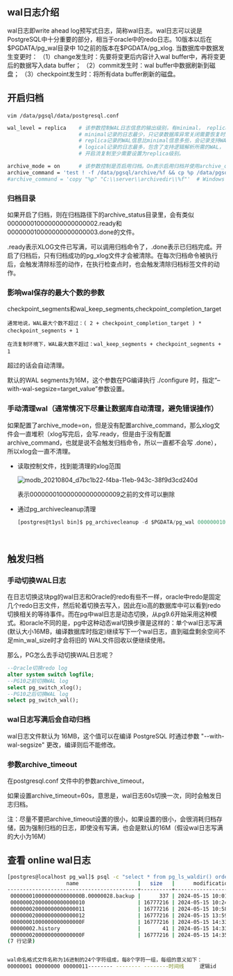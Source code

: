 

## wal日志介绍

wal日志即write ahead log预写式日志，简称wal日志。wal日志可以说是PostgreSQL中十分重要的部分，相当于oracle中的redo日志。10版本以后在\$PGDATA/pg\_wal目录中 10之前的版本在\$PGDATA/pg\_xlog.
当数据库中数据发生变更时：
（1）change发生时：先要将变更后内容计入wal buffer中，再将变更后的数据写入data buffer；
（2）commit发生时：wal buffer中数据刷新到磁盘；
（3）checkpoint发生时：将所有data buffer刷新的磁盘。

## 开启归档

​`vim /data/pgsql/data/postgresql.conf`​

```bash
wal_level = replica    # 该参数控制WAL日志信息的输出级别，有minimal， replica， logical三种模式，修改该参数需要重启。
                       # minimal记录的日志最少，只记录数据库异常关闭需要恢复时的WAL信息。
                       # replica记录的WAL信息比minimal信息多些，会记录支持WAL归档、复制和备库中启用只读查询等操作所需的WAL信息。
                       # logical记录的日志最多，包含了支持逻辑解析所需的WAL，
                       # 开启流复制至少需要设置为replica级别。

archive_mode = on      # 该参数控制是否启用归档。On表示启用归档并使用archive_command参数的配置命令将WAL日志归档，修改该参数需要重启数据库。
archive_command = 'test ! -f /data/pgsql/archive/%f && cp %p /data/pgsql/archive/%f'  # Unix 归档日志保存路径
#archive_command = 'copy "%p" "C:\\server\\archivedir\\%f"'  # Windows
```

### **归档目录**

如果开启了归档，则在归档路径下的archive_status目录里，会有类似000000010000000000000002.ready和000000010000000000000003.done的文件。

.ready表示XLOG文件已写满，可以调用归档命令了，.done表示已归档完成。开启了归档后，只有归档成功的pg_xlog文件才会被清除。在每次归档命令被执行后，会触发清除标签的动作，在执行检查点时，也会触发清除归档标签文件的动作。

### **影响wal保存的最大个数的参数**

checkpoint_segments和wal_keep_segments,checkpoint_completion_target

​`通常地说，WAL最大个数不超过：( 2 + checkpoint_completion_target ) * checkpoint_segments + 1`​

​`在流复制环境下，WAL最大数不超过：wal_keep_segments + checkpoint_segments + 1`​

超过的话会自动清理。

默认的WAL segments为16M，这个参数在PG编译执行 ./configure 时，指定“–with-wal-segsize=target_value”参数设置。

### **手动清理wal（通常情况下尽量让数据库自动清理，避免错误操作）**

如果配置了archive_mode=on，但是没有配置archive_command，那么xlog文件会一直堆积（xlog写完后，会写.ready，但是由于没有配置archive_command，也就是说不会触发归档命令，所以一直都不会写  .done），所以xlog会一直不清理。

- 读取控制文件，找到能清理的xlog范围

  ![modb_20210804_d7bc1b22-f4ba-11eb-943c-38f9d3cd240d](modb_20210804_d7bc1b22-f4ba-11eb-943c-38f9d3cd240d-20240515161711-ag9yf1u.png)

  表示000000010000000000000009之前的文件可以删除
- 通过pg_archivecleanup清理

  ```sql
  [postgres@t1ysl bin]$ pg_archivecleanup -d $PGDATA/pg_wal 000000010000000000000009
  ```

‍

## 触发归档

### 手动切换WAL日志

在日志切换这块pg的wal日志和Oracle的redo有些不一样，oracle中redo是固定几个redo日志文件，然后轮着切换去写入，因此在io高的数据库中可以看到redo切换相关的等待事件。而在pg中wal日志是动态切换，从pg9.6开始采用这种模式。和oracle不同的是，pg中这种动态wal切换步骤是这样的：单个wal日志写满(默认大小16MB，编译数据库时指定)继续写下一个wal日志，直到磁盘剩余空间不足min_wal_size时才会将旧的  WAL文件回收以便继续使用。

那么，PG怎么去手动切换WAL日志呢？

```sql
--Oracle切换redo log
alter system switch logfile;
--PG10之前切换WAL log
select pg_switch_xlog();
--PG10之后切换WAL log
select pg_switch_wal();
```

### wal日志写满后会自动归档

wal日志文件默认为 16MB，这个值可以在编译 PostgreSQL 时通过参数 "--with-wal-segsize" 更改，编译则后不能修改。

### 参数archive_timeout

在postgresql.conf 文件中的参数archive_timeout，

如果设置archive_timeout=60s，意思是，wal日志60s切换一次，同时会触发日志归档。

注：尽量不要把archive_timeout设置的很小，如果设置的很小，会很消耗归档存储，因为强制归档的日志，即使没有写满，也会是默认的16M（假设wal日志写满的大小为16M）

## 查看 online wal日志

```bash
[postgres@localhost pg_wal]$ psql -c "select * from pg_ls_waldir() order by modification asc;"
                   name                   |   size   |      modification  
------------------------------------------+----------+------------------------
 00000001000000000000000B.00000028.backup |      337 | 2024-05-15 10:01:21+08
 000000020000000000000010                 | 16777216 | 2024-05-15 10:24:53+08
 000000020000000000000011                 | 16777216 | 2024-05-15 10:58:18+08
 000000020000000000000012                 | 16777216 | 2024-05-15 13:59:20+08
 00000001000000000000000F                 | 16777216 | 2024-05-15 14:33:34+08
 00000002.history                         |       41 | 2024-05-15 14:33:34+08
 00000002000000000000000F                 | 16777216 | 2024-05-15 14:35:02+08
(7 行记录)


wal命名格式文件名称为16进制的24个字符组成，每8个字符一组，每组的意义如下：
00000001 00000000 00000011-------- -------- --------时间线     逻辑id    物理id
```

‍
